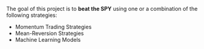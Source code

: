The goal of this project is to **beat the SPY** using one or a combination of the following strategies:
- Momentum Trading Strategies
- Mean-Reversion Strategies
- Machine Learning Models

